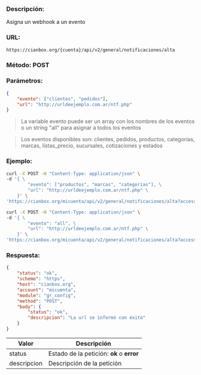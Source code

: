 ### Descripción:

Asigna un webhook a un evento

### URL:

`https://cianbox.org/{cuenta}/api/v2/general/notificaciones/alta`

### Método: POST

### Parámetros:
```json
{
    "evento": ["clientes", "pedidos"],
    "url": "http://urldeejemplo.com.ar/ntf.php"
}
```
> La variable evento puede ser un array con los nombres de los eventos o un string "all" para asignar a todos los eventos

> Los eventos disponibles son: clientes, pedidos, productos, categorias, marcas, listas_precio, sucursales, cotizaciones y estados

### Ejemplo:
```bash
curl -X POST -H "Content-Type: application/json" \
-d '{ \
        "evento": ["productos", "marcas", "categorias"], \
        "url": "http://urldeejemplo.com.ar/ntf.php" \
    }' \
'https://cianbox.org/micuenta/api/v2/general/notificaciones/alta?access_token=CBX_AT-TcIHdWOvdpIMNsXG...'
```
```bash
curl -X POST -H "Content-Type: application/json" \
-d '{ \
        "evento": "all", \
        "url": "http://urldeejemplo.com.ar/ntf.php" \
    }' \
'https://cianbox.org/micuenta/api/v2/general/notificaciones/alta?access_token=CBX_AT-TcIHdWOvdpIMNsXG...'
```
### Respuesta:
```json
{
    "status": "ok",
    "scheme": "https",
    "host": "cianbox.org",
    "account": "micuenta",
    "module": "gr_config",
    "method": "POST",
    "body": {
        "status": "ok",
        "descripcion": "La url se informó con éxito"
    }
}
```
|Valor         |Descripción |
|--------------|------------|
|status        |Estado de la petición: **ok** o **error**|
|descripcion   |Descripción de la petición|